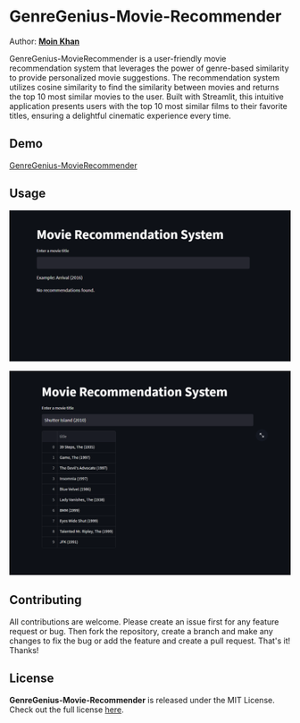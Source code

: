 GenreGenius-Movie-Recommender
=======

Author: **[Moin Khan](https://github.com/mo-inkhan)**

GenreGenius-MovieRecommender is a user-friendly movie recommendation system that leverages the power of genre-based similarity to provide personalized movie suggestions. The recommendation system utilizes cosine similarity to find the similarity between movies and returns the top 10 most similar movies to the user. Built with Streamlit, this intuitive application presents users with the top 10 most similar films to their favorite titles, ensuring a delightful cinematic experience every time.


## Demo
[GenreGenius-MovieRecommender](https://mo-inkhan-genregenius-movie-recommender-app-jc7fhj.streamlit.app/)

## Usage
![GenreGenius-Movie-Recommender Screenshot](./sample/sample-1.png)

![GenreGenius-Movie-Recommender Screenshot](./sample/sample-2.png)


## Contributing
All contributions are welcome. Please create an issue first for any feature request or bug. Then fork the repository, create a branch and make any changes to fix the bug or add the feature and create a pull request. That's it!
Thanks!


## License
**GenreGenius-Movie-Recommender** is released under the MIT License.
Check out the full license [here](LICENSE).
